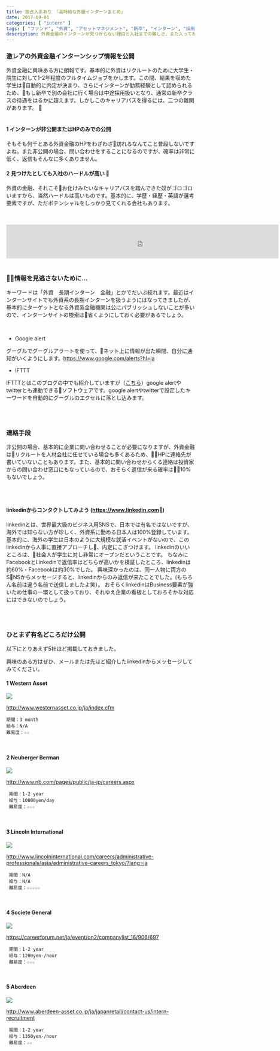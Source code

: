 ```yaml
---
title: 独占入手あり 「高時給な外銀インターンまとめ」
date: 2017-09-01
categories: [ "intern" ]
tags: [ "ファンド", "外資", "アセットマネジメント", "新卒", "インターン", "採用" ]
description: 外資金融のインターンが見つからない理由と入社までの難しさ、また入ってからのキャリアパスなど普段では聞けない情報盛りだくさん。最後には独占入手のインターン情報もあり。
---
```



### 激レアの外資金融インターンシップ情報を公開
外資金融に興味ある方に朗報です。基本的に外資はリクルートのために大学生・院生に対して1-2年程度のフルタイムジョブをかします。この間、結果を収めた学生は自動的に内定が決まり、さらにインターンが勤務経験として認められるため、もし新卒で別の会社に行く場合は中途採用扱いとなり、通常の新卒クラスの待遇をはるかに超えます。しかしこのキャリアパスを得るには、二つの難関があります。

<br/>
<br/>

#### 1 インターンが非公開またはHPのみでの公開

そもそも何千とある外資金融のHPをわざわざ訪れるなんてこと普段しないですよね。また非公開の場合、問い合わせをすることになるのですが、確率は非常に低く、返信もそんなに多くありません。

#### 2 見つけたとしても入社のハードルが高い 

外資の金融、それこそお化けみたいなキャリアパスを踏んできた奴がゴロゴロいますから、当然ハードルは高いものです。基本的に、学歴・経歴・英語が選考要素ですが、ただポテンシャルをしっかり見てくれる会社もあります。
<br/>
<br/>
<br/>

<iframe src="https://rcm-fe.amazon-adsystem.com/e/cm?o=9&p=48&l=ur1&category=watch&f=ifr&linkID=1dd1f5975395ce8e5859598a41ab6109&t=kumamon10a-22&tracking_id=kumamon10a-22" width="728" height="90" scrolling="no" border="0" marginwidth="0" style="border:none;" frameborder="0"></iframe>

<br/>
<br/>


### ︎︎情報を見逃さないために...
キーワードは「外資　長期インターン　金融」とかでだいぶ絞れます。最近はインターンサイトでも外資系の長期インターンを扱うようにはなってきましたが、基本的にターゲットとなる外資系金融機関は公にパブリッシュしないことが多いので、インターンサイトの検索は省くようにしておく必要があるでしょう。

<br/>

- Google alert 

グーグルでグーグルアラートを使って、ネット上に情報が出た瞬間、自分に通知がいくようにします。https://www.google.com/alerts?hl=ja

- IFTTT 

IFTTTとはこのブログの中でも紹介していますが（<a href="http://busi-base.tk/post/2017/09/17/%E7%9F%A5%E3%81%A3%E3%81%A6%E3%82%8B%E3%81%A8%E3%83%A2%E3%83%86%E3%82%8Btwitter%E3%81%8B%E3%82%89%E3%81%AE%E3%83%87%E3%83%BC%E3%82%BF%E5%8F%8E%E9%9B%86%E6%96%B9%E6%B3%95/">こちら</a>）google alertやtwitterとも連動できるソフトウェアです。google alertやtwitterで設定したキーワードを自動的にグーグルのエクセルに落とし込みます。

<br/>

<br/>

### 連絡手段
 非公開の場合、基本的に企業に問い合わせることが必要になりますが、外資金融はリクルートを人材会社に任せている場合も多くあるため、HPに連絡先が書いていないこともあります。また、基本的に問い合わせからくる連絡は投資家からの問い合わせ窓口にもなっているので、おそらく返信が来る確率は10%もないでしょう。

<br/>
<br/>


#### linkedinからコンタクトしてみよう (https://www.linkedin.com)
linkedinとは、世界最大級のビジネス用SNSで、日本では有名ではないですが、
海外では知らない方が珍しく、外資系に勤める日本人は100%登録しています。
基本的に、海外の学生は日本のように大規模な就活イベントがないので、このlinkedinから人事に直接アプローチし、内定にこぎつけます。
linkedinのいいところは、社会人が学生に対し非常にオープンだということです。
ちなみにFacebookとLinkedinで返信率はどちらが高いかを検証したところ、linkedinは約60%・Facebookは約30%でした。
興味深かったのは、同一人物に両方のSNSからメッセージすると、linkedinからのみ返信が来たことでした。(もちろん名前は違う名前で送信しましたよ笑）。
おそらくlinkedinはBusiness要素が強いため仕事の一環として扱っており、それゆえ企業の看板としておろそかな対応にはできないのでしょう。
<br/>

<script async src="//pagead2.googlesyndication.com/pagead/js/adsbygoogle.js"></script>
<!-- responsive -->
<ins class="adsbygoogle"
     style="display:block"
     data-ad-client="ca-pub-4907783597381002"
     data-ad-slot="6815644540"
     data-ad-format="auto"></ins>
<script>
(adsbygoogle = window.adsbygoogle || []).push({});
</script>




<br/>
<br/>

### ひとまず有名どころだけ公開
以下にとりあえず5社ほど掲載しておきました。

興味のある方はぜひ、メールまたは先ほど紹介したlinkedinからメッセージしてみてください。


#### 1 Western Asset
<img src="/images/westernasset.png">

http://www.westernasset.co.jp/ja/index.cfm


    期間：3 month
    給与：N/A
    難易度：☆☆
<br/>


#### 2 Neuberger Berman
<img src="/images/new.png">

http://www.nb.com/pages/public/ja-jp/careers.aspx


     期間：1-2 year
     給与：10000yen/day
     難易度：☆☆☆
<br/>


#### 3 Lincoln International
<img src="/images/lincoln.png">

http://www.lincolninternational.com/careers/administrative-professionals/asia/administrative-careers_tokyo/?lang=ja


     期間：N/A
     給与：N/A
     難易度：☆☆☆☆☆
<br/>




#### 4 Societe General
 <img src="/images/societe.png">

 https://careerforum.net/ja/event/on2/companylist_16/906/697


     期間：1-2 year
     給与：1200yen-/hour
     難易度：☆☆☆
<br/>


#### 5 Aberdeen
 <img src="/images/aberdeen.png">

 http://www.aberdeen-asset.co.jp/ja/japanretail/contact-us/intern-recruitment


     期間：1-2 year
     給与：1350yen-/hour
     難易度：☆☆
<br/>

